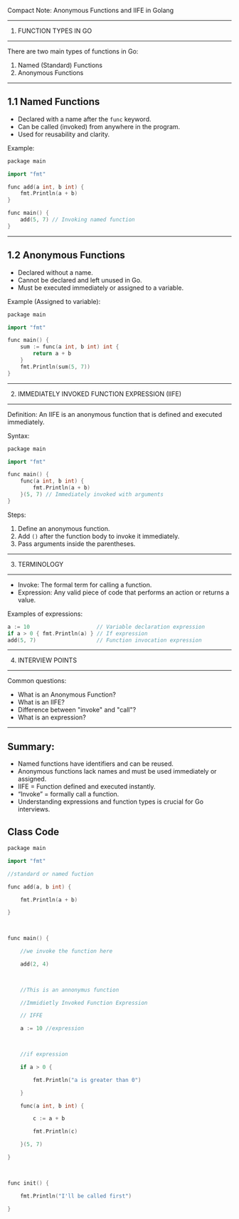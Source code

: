 Compact Note: Anonymous Functions and IIFE in Golang

----------------------------------------------------
1. FUNCTION TYPES IN GO
----------------------------------------------------
There are two main types of functions in Go:
1. Named (Standard) Functions
2. Anonymous Functions

-------------------------------
1.1 Named Functions
-------------------------------
- Declared with a name after the `func` keyword.
- Can be called (invoked) from anywhere in the program.
- Used for reusability and clarity.

Example:
```cpp
package main

import "fmt"

func add(a int, b int) {
    fmt.Println(a + b)
}

func main() {
    add(5, 7) // Invoking named function
}
```

-------------------------------
1.2 Anonymous Functions
-------------------------------
- Declared without a name.
- Cannot be declared and left unused in Go.
- Must be executed immediately or assigned to a variable.

Example (Assigned to variable):
```cpp
package main

import "fmt"

func main() {
    sum := func(a int, b int) int {
        return a + b
    }
    fmt.Println(sum(5, 7))
}
```

----------------------------------------------------
2. IMMEDIATELY INVOKED FUNCTION EXPRESSION (IIFE)
----------------------------------------------------
Definition:
An IIFE is an anonymous function that is defined and executed immediately.

Syntax:
```cpp
package main

import "fmt"

func main() {
    func(a int, b int) {
        fmt.Println(a + b)
    }(5, 7) // Immediately invoked with arguments
}
```

Steps:
1. Define an anonymous function.
2. Add `()` after the function body to invoke it immediately.
3. Pass arguments inside the parentheses.

----------------------------------------------------
3. TERMINOLOGY
----------------------------------------------------
- Invoke: The formal term for calling a function.
- Expression: Any valid piece of code that performs an action or returns a value.

Examples of expressions:
```cpp
a := 10                     // Variable declaration expression
if a > 0 { fmt.Println(a) } // If expression
add(5, 7)                   // Function invocation expression
```

----------------------------------------------------
4. INTERVIEW POINTS
----------------------------------------------------
Common questions:
- What is an Anonymous Function?
- What is an IIFE?
- Difference between "invoke" and "call"?
- What is an expression?

----------------------------------------------------
Summary:
----------------------------------------------------
- Named functions have identifiers and can be reused.
- Anonymous functions lack names and must be used immediately or assigned.
- IIFE = Function defined and executed instantly.
- “Invoke” = formally call a function.
- Understanding expressions and function types is crucial for Go interviews.


Class Code
---
```cpp wrap
package main

import "fmt"

//standard or named fuction

func add(a, b int) {

    fmt.Println(a + b)

}

  

func main() {

    //we invoke the function here

    add(2, 4)

  

    //This is an annonymus function

    //Immidietly Invoked Function Expression

    // IFFE

    a := 10 //expression

  

    //if expression

    if a > 0 {

        fmt.Println("a is greater than 0")

    }

    func(a int, b int) {

        c := a + b

        fmt.Println(c)

    }(5, 7)

}

  

func init() {

    fmt.Println("I'll be called first")

}
```

